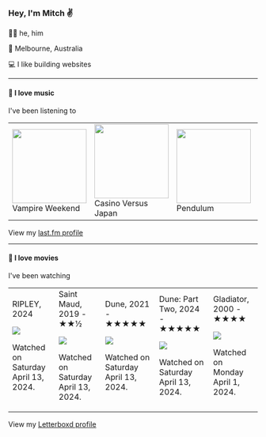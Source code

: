 <article><h3>Hey, I&#x27;m Mitch ✌️</h3><section><p>🙆‍♂️ he, him</p><p>📍 Melbourne, Australia</p><p>💻 I like building websites</p></section><hr/><section><h4>💽 I love music</h4><p>I&#x27;ve been listening to</p><table><tbody><td><img src="https://lastfm.freetls.fastly.net/i/u/174s/61fe67ac1045c545a57bfc81da022f91.png" height="150px" alt="" role="presentation"/><br/>Vampire Weekend</td><td><img src="https://lastfm.freetls.fastly.net/i/u/174s/b28e77d9552a9b70313372e46f29100c.png" height="150px" alt="" role="presentation"/><br/>Casino Versus Japan</td><td><img src="https://lastfm.freetls.fastly.net/i/u/174s/dc428419a3cc43e7a03a03b56aff8cbe.png" height="150px" alt="" role="presentation"/><br/>Pendulum</td><td><img src="https://lastfm.freetls.fastly.net/i/u/174s/38ae731c0c864c9086bb655c440dfcc8.png" height="150px" alt="" role="presentation"/><br/>Aix Em Klemm</td><td><img src="https://lastfm.freetls.fastly.net/i/u/174s/2321c0b23c484ab566746c0dddfc777b.png" height="150px" alt="" role="presentation"/><br/>Doja Cat</td></tbody></table><span>View my <a href="https://www.last.fm/user/mylsb">last.fm profile</a></span></section><hr/><section><h4>📼 I love movies</h4><p>I&#x27;ve been watching</p><table><tbody><td>RIPLEY, 2024<br/><span> <p><img src="https://a.ltrbxd.com/resized/film-poster/1/1/4/1/3/2/0/1141320-ripley-0-600-0-900-crop.jpg?v=6992c33fc4"/></p> <p>Watched on Saturday April 13, 2024.</p> </span></td><td>Saint Maud, 2019 - ★★½<br/><span> <p><img src="https://a.ltrbxd.com/resized/sm/upload/8i/fl/ux/x4/uQjxpEYktu36ZiWKfn0t0FySmXl-0-600-0-900-crop.jpg?v=adf9e62e9b"/></p> <p>Watched on Saturday April 13, 2024.</p> </span></td><td>Dune, 2021 - ★★★★★<br/><span> <p><img src="https://a.ltrbxd.com/resized/sm/upload/nx/8b/vs/gc/cDbNAY0KM84cxXhmj8f0dLWza3t-0-600-0-900-crop.jpg?v=49eed12751"/></p> <p>Watched on Saturday April 13, 2024.</p> </span></td><td>Dune: Part Two, 2024 - ★★★★★<br/><span> <p><img src="https://a.ltrbxd.com/resized/film-poster/6/1/7/4/4/3/617443-dune-part-two-0-600-0-900-crop.jpg?v=cc533700f8"/></p> <p>Watched on Saturday April 13, 2024.</p> </span></td><td>Gladiator, 2000 - ★★★★<br/><span> <p><img src="https://a.ltrbxd.com/resized/film-poster/5/1/9/5/2/51952-gladiator-0-600-0-900-crop.jpg?v=ebc9155e73"/></p> <p>Watched on Monday April 1, 2024.</p> </span></td></tbody></table><span>View my <a href="https://letterboxd.com/myslab/">Letterboxd profile</a></span></section></article>